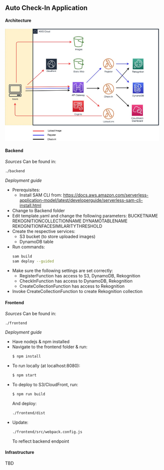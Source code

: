 ## Auto Check-In Application

#### Architecture
![Architecture Diagram](/architecture.jpeg)

#### Backend
*Sources*
Can be found in:
```bash
./backend
```

*Deployment guide*
- Prerequisites:
    * Install SAM CLI from: https://docs.aws.amazon.com/serverless-application-model/latest/developerguide/serverless-sam-cli-install.html
- Change to Backend folder
- Edit template.yaml and change the following parameters:
    BUCKETNAME
    REKOGNITIONCOLLECTIONNAME
    DYNAMOTABLENAME
    REKOGNITIONFACESIMILARITYTHRESHOLD
- Create the respective services:
    * S3 bucket (to store uploaded images)
    * DynamoDB table
- Run commands:
    ```bash
    sam build
    sam deploy --guided
    ```
- Make sure the following settings are set correctly:
    * RegisterFunction has access to S3, DynamoDB, Rekognition
    * CheckInFunction has access to DynamoDB, Rekognition
    * CreateCollectionFunction has access to Rekognition
- Invoke CreateCollectionFunction to create Rekognition collection

#### Frontend
*Sources*
Can be found in:
```bash
./frontend
```

*Deployment guide*
- Have nodejs & npm installed
- Navigate to the frontend folder & run:
    ```bash
    $ npm install
    ```
- To run locally (at localhost:8080):
    ```bash
    $ npm start
    ```
- To deploy to S3/CloudFront, run:
    ```bash
    $ npm run build
    ```
    And deploy:
    ```bash
    ./frontend/dist
    ```
- Update:
    ```bash
    ./frontend/src/webpack.config.js
    ```
    To reflect backend endpoint

#### Infrastructure
TBD
